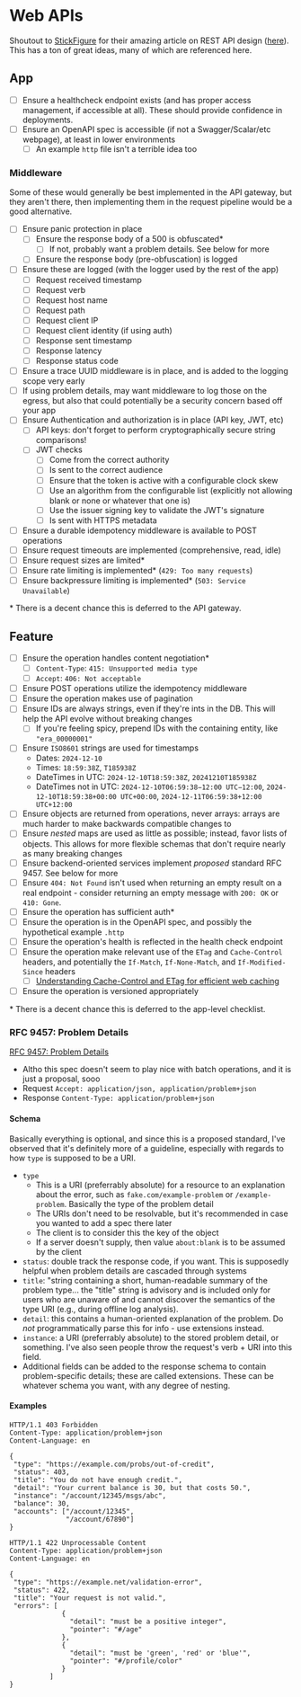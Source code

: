 # Web APIs

Shoutout to [StickFigure](https://github.com/stickfigure) for their amazing article on REST API
design
([here](https://github.com/stickfigure/blog/wiki/How-to-%28and-how-not-to%29-design-REST-APIs)).
This has a ton of great ideas, many of which are referenced here.

## App

- [ ] Ensure a healthcheck endpoint exists (and has proper access management, if accessible at all).
These should provide confidence in deployments.
- [ ] Ensure an OpenAPI spec is accessible (if not a Swagger/Scalar/etc webpage), at least in lower
environments
    - [ ] An example `http` file isn't a terrible idea too

### Middleware

Some of these would generally be best implemented in the API gateway, but they aren't there, then
implementing them in the request pipeline would be a good alternative.

- [ ] Ensure panic protection in place
    - [ ] Ensure the response body of a 500 is obfuscated*
        - [ ] If not, probably want a problem details. See below for more
    - [ ] Ensure the response body (pre-obfuscation) is logged
- [ ] Ensure these are logged (with the logger used by the rest of the app)
    - [ ] Request received timestamp
    - [ ] Request verb
    - [ ] Request host name
    - [ ] Request path
    - [ ] Request client IP
    - [ ] Request client identity (if using auth)
    - [ ] Response sent timestamp
    - [ ] Response latency
    - [ ] Response status code
- [ ] Ensure a trace UUID middleware is in place, and is added to the logging scope very early
- [ ] If using problem details, may want middleware to log those on the egress, but also that could
potentially be a security concern based off your app
- [ ] Ensure Authentication and authorization is in place (API key, JWT, etc)
    - [ ] API keys: don't forget to perform cryptographically secure string comparisons!
    - [ ] JWT checks
        - [ ] Come from the correct authority
        - [ ] Is sent to the correct audience
        - [ ] Ensure that the token is active with a configurable clock skew
        - [ ] Use an algorithm from the configurable list (explicitly not allowing blank or none or
        whatever that one is)
        - [ ] Use the issuer signing key to validate the JWT's signature
        - [ ] Is sent with HTTPS metadata
- [ ] Ensure a durable idempotency middleware is available to POST operations
- [ ] Ensure request timeouts are implemented (comprehensive, read, idle)
- [ ] Ensure request sizes are limited*
- [ ] Ensure rate limiting is implemented* (`429: Too many requests`)
- [ ] Ensure backpressure limiting is implemented* (`503: Service Unavailable`)

\* There is a decent chance this is deferred to the API gateway.

## Feature

- [ ] Ensure the operation handles content negotiation*
    - [ ] `Content-Type`: `415: Unsupported media type`
    - [ ] `Accept`: `406: Not acceptable`
- [ ] Ensure POST operations utilize the idempotency middleware
- [ ] Ensure the operation makes use of pagination
- [ ] Ensure IDs are always strings, even if they're ints in the DB. This will help the API evolve
without breaking changes
    - [ ] If you're feeling spicy, prepend IDs with the containing entity, like `"era_00000001"`
- [ ] Ensure `ISO8601` strings are used for timestamps
    - Dates: `2024-12-10`
    - Times: `18:59:38Z`, `T185938Z`
    - DateTimes in UTC: `2024-12-10T18:59:38Z`, `20241210T185938Z`
    - DateTimes not in UTC: `2024-12-10T06:59:38−12:00 UTC−12:00`, `2024-12-10T18:59:38+00:00
    UTC+00:00`, `2024-12-11T06:59:38+12:00 UTC+12:00`
- [ ] Ensure objects are returned from operations, never arrays: arrays are much harder to make
backwards compatible changes to
- [ ] Ensure *nested* maps are used as little as possible; instead, favor lists of objects. This
allows for more flexible schemas that don't require nearly as many breaking changes
- [ ] Ensure backend-oriented services implement *proposed* standard RFC 9457. See below for more
- [ ] Ensure `404: Not Found` isn't used when returning an empty result on a real endpoint -
consider returning an empty message with `200: OK` or `410: Gone`.
- [ ] Ensure the operation has sufficient auth*
- [ ] Ensure the operation is in the OpenAPI spec, and possibly the hypothetical example `.http`
- [ ] Ensure the operation's health is reflected in the health check endpoint
- [ ] Ensure the operation make relevant use of the `ETag` and `Cache-Control` headers, and
potentially the `If-Match`, `If-None-Match`, and `If-Modified-Since` headers
    - [ ] [Understanding Cache-Control and ETag for efficient web
    caching](https://dev.to/andreasbergstrom/understanding-cache-control-and-etag-for-efficient-web-caching-2nf5)
- [ ] Ensure the operation is versioned appropriately

\* There is a decent chance this is deferred to the app-level checklist.

### RFC 9457: Problem Details

[RFC 9457: Problem Details](https://www.rfc-editor.org/rfc/rfc9457.html)

- Altho this spec doesn't seem to play nice with batch operations, and it is
  just a proposal, sooo
- Request `Accept: application/json, application/problem+json`
- Response `Content-Type: application/problem+json`

#### Schema

Basically everything is optional, and since this is a proposed standard, I've
observed that it's definitely more of a guideline, especially with regards to
how `type` is supposed to be a URI.

- `type`
    - This is a URI (preferrably absolute) for a resource to an
    explanation about the error, such as `fake.com/example-problem` or
    `/example-problem`. Basically the type of the problem detail
    - The URIs don't need to be resolvable, but it's recommended in case you
    wanted to add a spec there later
    - The client is to consider this the key of the object
    - If a server doesn't supply, then value `about:blank` is to be assumed by
    the client
- `status`: double track the response code, if you want. This is supposedly
helpful when problem details are cascaded through systems
- `title`: "string containing a short, human-readable summary of the problem
type... the "title" string is advisory and is included only for users who are
unaware of and cannot discover the semantics of the type URI (e.g., during
offline log analysis).
- `detail`: this contains a human-oriented explanation of the problem.
Do *not* programmatically parse this for info - use extensions instead.
- `instance`: a URI (preferrably absolute) to the stored problem detail, or
something. I've also seen people throw the request's verb + URI into this field.
- Additional fields can be added to the response schema to contain
problem-specific details; these are called extensions. These can be whatever
schema you want, with any degree of nesting.

#### Examples

```http
HTTP/1.1 403 Forbidden
Content-Type: application/problem+json
Content-Language: en

{
 "type": "https://example.com/probs/out-of-credit",
 "status": 403,
 "title": "You do not have enough credit.",
 "detail": "Your current balance is 30, but that costs 50.",
 "instance": "/account/12345/msgs/abc",
 "balance": 30,
 "accounts": ["/account/12345",
              "/account/67890"]
}
```

```http
HTTP/1.1 422 Unprocessable Content
Content-Type: application/problem+json
Content-Language: en

{
 "type": "https://example.net/validation-error",
 "status": 422,
 "title": "Your request is not valid.",
 "errors": [
             {
               "detail": "must be a positive integer",
               "pointer": "#/age"
             },
             {
               "detail": "must be 'green', 'red' or 'blue'",
               "pointer": "#/profile/color"
             }
          ]
}
```

